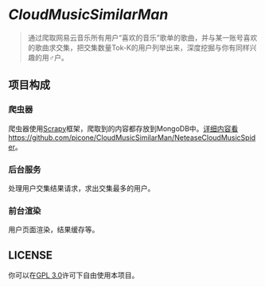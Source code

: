 # *CloudMusicSimilarMan*

> 通过爬取网易云音乐所有用户“喜欢的音乐”歌单的歌曲，并与某一账号喜欢的歌曲求交集，把交集数量Tok-K的用户列举出来，深度挖掘与你有同样兴趣的用♂户。

## 项目构成

### 爬虫器

爬虫器使用[Scrapy](https://github.com/scrapy/scrapy)框架，爬取到的内容都存放到MongoDB中。[详细内容看https://github.com/picone/CloudMusicSimilarMan/NeteaseCloudMusicSpider](https://github.com/picone/CloudMusicSimilarMan/NeteaseCloudMusicSpider)。

### 后台服务

处理用户交集结果请求，求出交集最多的用户。

### 前台渲染

用户页面渲染，结果缓存等。

## LICENSE

你可以在[GPL 3.0](https://github.com/picone/CloudMusicSimilarMan/LICENSE)许可下自由使用本项目。

